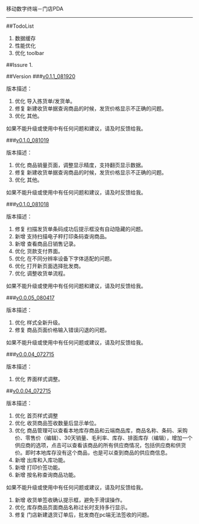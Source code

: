 移动数字终端－门店PDA
******


##TodoList
1. 数据缓存
2. 性能优化
3. 优化 toolbar


##Issure
1. 



##Version
###[v0.1.1_081920](https://beta.bugly.qq.com/bz1s)

版本描述：


1. 优化 导入拣货单/发货单。
2. 修复 新建收货单据查询商品的时候，发货价格显示不正确的问题。
3. 优化 其他。

如果不能升级或使用中有任何问题和建议，请及时反馈给我。

###[v0.1.0_081019](https://beta.bugly.qq.com/bz1s)

版本描述：


1. 优化 商品销量页面，调整显示精度，支持翻页显示数据。
2. 修复 新建收货单据查询商品的时候，发货价格显示不正确的问题。
3. 优化 其他。

如果不能升级或使用中有任何问题和建议，请及时反馈给我。


###[v0.1.0_081018](https://beta.bugly.qq.com/bz1s)

版本描述：


1. 修复 扫描发货单条码成功后提示框没有自动隐藏的问题。
2. 新增 支持扫描电子秤打印条码查询商品。
3. 新增 查看商品日销售记录。
4. 优化 货款支付界面。
5. 优化 在不同分辨率设备下字体适配的问题。
6. 优化 打开新页面选择批发商。
7. 优化 调整收货单流程。

如果不能升级或使用中有任何问题和建议，请及时反馈给我。

###[v0.0.05_080417](https://beta.bugly.qq.com/bz1s)

版本描述：

1. 优化 样式全新升级。
2. 修复 商品页面价格输入错误闪退的问题。


如果不能升级或使用中有任何问题或建议，请及时反馈给我。


###[v0.0.04_072715](https://beta.bugly.qq.com/bz1s)

版本描述：

1. 优化 界面样式调整。


##[v0.0.04_072715](https://beta.bugly.qq.com/bz1s)

版本描述：

1. 优化 首页样式调整
2. 优化 收货商品签收数量后显示单位。
3. 优化 商品管理可以查看本地库存商品和云端商品库，商品名称、条码、采购价、零售价（编辑）、30天销量、毛利率、库存、排面库存（编辑），增加一个供应商的选项，点击可以查看该商品的所有供应商情况，包括供应商和供货价。即时本地库存没有这个商品，也是可以查到商品的供应商信息。
4. 新增 出库和入库功能。 
5. 新增 打印价签功能。
6. 新增 按名称查询商品功能。


如果不能升级或使用中有任何问题或建议，请及时反馈给我。


1. 新增 收货单签收确认提示框，避免手滑误操作。
1. 优化 库存商品页面商品名称过长时支持多行显示。
2. 修复 门店新建退货订单后，批发商在pc端无法签收的问题。